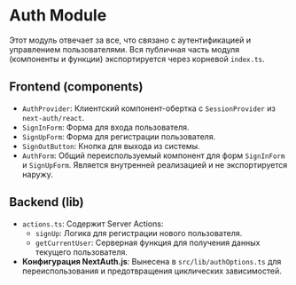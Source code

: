 # Auth Module

Этот модуль отвечает за все, что связано с аутентификацией и управлением пользователями. Вся публичная часть модуля (компоненты и функции) экспортируется через корневой `index.ts`.

## Frontend (components)

- `AuthProvider`: Клиентский компонент-обертка с `SessionProvider` из `next-auth/react`.
- `SignInForm`: Форма для входа пользователя.
- `SignUpForm`: Форма для регистрации пользователя.
- `SignOutButton`: Кнопка для выхода из системы.
- `AuthForm`: Общий переиспользуемый компонент для форм `SignInForm` и `SignUpForm`. Является внутренней реализацией и не экспортируется наружу.

## Backend (lib)

- `actions.ts`: Содержит Server Actions:
    - `signUp`: Логика для регистрации нового пользователя.
    - `getCurrentUser`: Серверная функция для получения данных текущего пользователя.
- **Конфигурация NextAuth.js**: Вынесена в `src/lib/authOptions.ts` для переиспользования и предотвращения циклических зависимостей.
